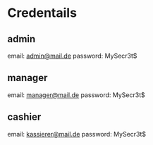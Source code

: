 ﻿# Credentails

## admin

email: admin@mail.de
password: MySecr3t$

## manager

email: manager@mail.de
password: MySecr3t$

## cashier

email: kassierer@mail.de
password: MySecr3t$